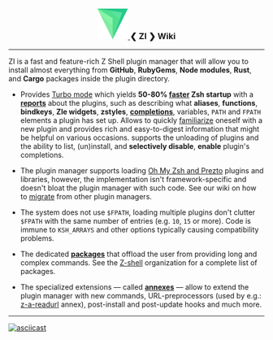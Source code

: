 <h3 align="center">
  <a href="https://github.com/z-shell/zi">
    <img src="https://raw.githubusercontent.com/z-shell/zi/main/docs/images/logo.svg" alt="Logo" width="60" height="60">
  </a>
❮ ZI ❯ Wiki
</h3>

***

ZI is a fast and feature-rich Z Shell plugin manager that will allow you to install almost everything from **GitHub**,  **RubyGems**,  **Node modules**,  **Rust**, and **Cargo** packages inside the plugin directory. 

- Provides [Turbo mode](https://github.com/z-shell/zi/wiki/Introduction#turbo-mode-zsh--53) which yields **50-80% [faster](https://github.com/z-shell/pm-perf-test) Zsh startup** with a [**reports**](https://github.com/z-shell/zi/wiki/Commands#reports-and-statistics) about the plugins, such as describing what **aliases**, **functions**, **bindkeys**, **Zle widgets**, **zstyles**, [**completions**](https://github.com/z-shell/zi/wiki/Introduction#completion-management), variables, `PATH` and `FPATH` elements a plugin has set up. Allows to quickly [familiarize](https://github.com/z-shell/zi/wiki/Profiling-plugins) oneself with a new plugin and provides rich and easy-to-digest information that might be helpful on various occasions. supports the unloading of plugins and the ability to list, (un)install, and **selectively disable**, **enable** plugin's completions.

- The plugin manager supports loading [Oh My Zsh and Prezto](https://github.com/z-shell/zi/wiki/Introduction#oh-my-zsh-prezto) plugins and libraries, 
    however, the implementation isn't framework-specific and doesn't bloat the plugin manager with such code. See our wiki on how to [migrate](https://github.com/z-shell/zi/wiki/Usage#migration) from other plugin managers.
     
- The system does not use `$FPATH`, loading multiple plugins don't clutter
    `$FPATH` with the same number of entries (e.g. `10`, `15` or more). Code is
    immune to `KSH_ARRAYS` and other options typically causing compatibility
    problems.

- The dedicated [**packages**](https://github.com/z-shell/zi/wiki/Packages/) that offload the user from providing long and complex commands.
    See the [Z-shell](https://github.com/z-shell) organization for a complete list of packages.

- The specialized extensions — called [**annexes**](https://github.com/z-shell/zi/wiki/Annexes/) — allow to extend the
    plugin manager with new commands, URL-preprocessors (used by e.g.: [z-a-readurl](https://github.com/z-shell/z-a-readurl) annex),
    post-install and post-update hooks and much more.
    
***

[![asciicast](https://asciinema.org/a/QcC3gmoOqIkMdPJ7J9v6hiWGf.svg)](https://asciinema.org/a/QcC3gmoOqIkMdPJ7J9v6hiWGf)

